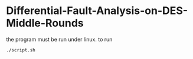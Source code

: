 # Differential-Fault-Analysis-on-DES-Middle-Rounds

the program must be run under linux.
to run
```bash
./script.sh
```